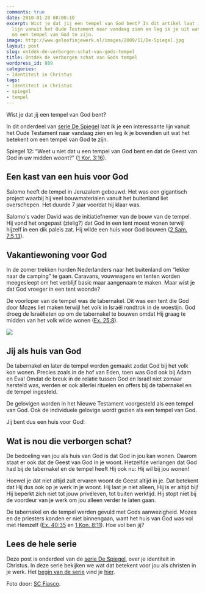 ```yaml
---
comments: true
date: 2010-01-28 08:00:10
excerpt: Wist je dat jij een tempel van God bent? In dit artikel laat ik je een interessante
  lijn vanuit het Oude Testament naar vandaag zien en leg ik je uit wat het betekent
  om een tempel van God te zijn.
image: http://www.geloofinjewerk.nl/images/2009/11/De-Spiegel.jpg
layout: post
slug: ontdek-de-verborgen-schat-van-gods-tempel
title: Ontdek de verborgen schat van Gods tempel
wordpress_id: 889
categories:
- Identiteit in Christus
tags:
- Identiteit in Christus
- spiegel
- tempel
---
```


Wist je dat jij een tempel van God bent?

In dit onderdeel van [serie De Spiegel](/2009/11/09/kijk-eens-wat-vaker-in-de-spiegel) laat ik je een interessante lijn vanuit het Oude Testament naar vandaag zien en leg ik je bovendien uit wat het betekent om een tempel van God te zijn.

Spiegel 12: “Weet u niet dat u een tempel van God bent en dat de Geest van God in uw midden woont?” ([1 Kor. 3:16](http://www.biblija.net/biblija.cgi?m=1+Kor+3%3A16&id42=0&id18=1&pos=0&l=nl&set=10)).





## Een kast van een huis voor God


Salomo heeft de tempel in Jeruzalem gebouwd. Het was een gigantisch project waarbij hij veel bouwmaterialen vanuit het buitenland liet overschepen. Het duurde 7 jaar voordat hij klaar was.

Salomo's vader David was de initiatiefnemer van de bouw van de tempel. Hij vond het ongepast (zielig?) dat God in een tent moest wonen terwijl hijzelf in een dik paleis zat. Hij wilde een huis voor God bouwen ([2 Sam. 7:5,13](http://www.biblija.net/biblija.cgi?m=2+Sam+7%3A5%2C13&id42=0&id18=1&pos=0&l=nl&set=10)).



## Vakantiewoning voor God


In de zomer trekken horden Nederlanders naar het buitenland om “lekker naar de camping” te gaan. Caravans, vouwwagens en tenten worden meegesleept om het verblijf basic maar aangenaam te maken. Maar wist je dat God vroeger in een tent woonde?

De voorloper van de tempel was de tabernakel. Dit was een tent die God door Mozes liet maken terwijl het volk in Israël rondtrok in de woestijn. God droeg de Israëlieten op om de tabernakel te bouwen omdat Hij graag te midden van het volk wilde wonen ([Ex. 25:8](http://www.biblija.net/biblija.cgi?m=Ex+25%3A8&id42=0&id18=1&pos=0&l=nl&set=10)).

![](http://www.geloofinjewerk.nl/images/2010/01/Woestijn.jpg)



## Jij als huis van God


De tabernakel en later de tempel werden gemaakt zodat God bij het volk kon wonen. Precies zoals in de hof van Eden, toen was God ook bij Adam en Eva! Omdat de breuk in de relatie tussen God en Israël niet zomaar hersteld was, werden er ook allerlei rituelen en offers bij de tabernakel en de tempel ingesteld.

De gelovigen worden in het Nieuwe Testament voorgesteld als een tempel van God. Ook de individuele gelovige wordt gezien als een tempel van God. 

Jij bent dus een huis voor God!



## Wat is nou die verborgen schat?


De bedoeling van jou als huis van God is dat God in jou kan wonen. Daarom staat er ook dat de Geest van God in je woont. Hetzelfde verlangen dat God had bij de tabernakel en de tempel heeft Hij ook nu: Hij wil bij jou wonen!

Hoewel je dat niet altijd zult ervaren woont de Geest altijd in je. Dat betekent dat Hij dus ook op je werk in je woont. Hij laat je niet alleen, Hij is er altijd bij! Hij beperkt zich niet tot jouw privéleven, tot buiten werktijd. Hij stopt niet bij de voordeur van je werk om jou alleen verder te laten gaan.

De tabernakel en de tempel werden gevuld met Gods aanwezigheid. Mozes en de priesters konden er niet binnengaan, want het huis van God was vol met Hemzelf ([Ex. 40:35](http://www.biblija.net/biblija.cgi?m=Ex+40%3A35&id42=0&id18=1&pos=0&l=nl&set=10) en [1 Kon. 8:11](http://www.biblija.net/biblija.cgi?m=1+Kon+8%3A11&id42=0&id18=1&pos=0&l=nl&set=10)). Hoe vol ben jij?



## Lees de hele serie


Deze post is onderdeel van de [serie De Spiegel](/2009/11/09/kijk-eens-wat-vaker-in-de-spiegel), over je identiteit in Christus. In deze serie bekijken we wat dat betekent voor jou als christen in je werk. Het [begin van de serie](/2009/11/09/kijk-eens-wat-vaker-in-de-spiegel) vind je [hier](/2009/11/09/kijk-eens-wat-vaker-in-de-spiegel).



Foto door: [SC Fiasco](http://www.flickr.com/photos/scfiasco/2961712625/).
